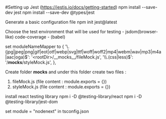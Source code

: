 #Setting up Jest (https://jestjs.io/docs/getting-started)
npm install --save-dev jest
npm install --save-dev @types/jest

Generate a basic configuration file
npm init jest@latest

Choose the test environment that will be used for testing - jsdom(browser-like)
code-coverage - (babel)

set moduleNameMapper to 
{
    '\\.(jpg|jpeg|png|gif|eot|otf|webp|svg|ttf|woff|woff2|mp4|webm|wav|mp3|m4a|aac|oga)$':
      '<rootDir>/__mocks__/fileMock.js',
    '\\.(css|less)$': '<rootDir>/__mocks__/styleMock.js',
},

Create folder __mocks__ and under this folder create two files :
1. fileMock.js (file content : module.exports = {})
2. styleMock.js (file content : module.exports = {})

install react testing library
npm i -D @testing-library/react
npm i -D @testing-library/jest-dom

set module = "nodenext" in tsconfig.json


